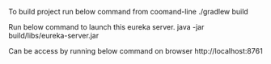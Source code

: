 To build project run below command from coomand-line
./gradlew build


Run below command to launch this eureka server.
java -jar build/libs/eureka-server.jar

Can be access by running below command on browser
http://localhost:8761
